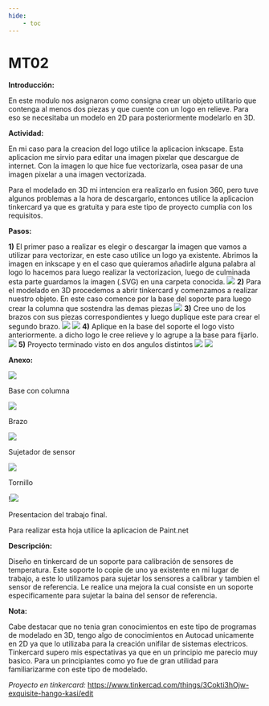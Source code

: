 ```yaml
---
hide:
    - toc
---
```


# MT02
<strong>Introducción:</strong>

En este modulo nos asignaron como consigna crear un objeto utilitario que contenga al menos dos piezas y que cuente con un logo en relieve. Para eso se necesitaba un modelo en 2D para posteriormente modelarlo en 3D.

<strong>Actividad:</strong>

En mi caso para la creacion del logo utilice la aplicacion inkscape. Esta aplicacion me sirvio para editar una imagen pixelar que descargue de internet. Con la imagen lo que hice fue vectorizarla, osea pasar de una imagen pixelar a una imagen vectorizada.

Para el modelado en 3D mi intencion era realizarlo en fusion 360, pero tuve algunos problemas a la hora de descargarlo, entonces utilice la aplicacion tinkercard ya que es gratuita y para este tipo de proyecto cumplia con los requisitos.

<strong>Pasos:</strong>

<strong>1)</strong> El primer paso a realizar es elegir o descargar la imagen que vamos a utilizar para vectorizar, en este caso utilice un logo ya existente. Abrimos la imagen en inkscape y en el caso que quieramos añadirle alguna palabra al logo lo hacemos para luego realizar la vectorizacion, luego de culminada esta parte guardamos la imagen (.SVG) en una carpeta conocida.
![](../images/MT02/vectorizacionpuntos.PNG)
<strong>2)</strong> Para el modelado en 3D procedemos a abrir tinkercard y comenzamos a realizar nuestro objeto. En este caso comence por la base del soporte para luego crear la columna que sostendra las demas piezas
![](../images/MT02/creaciondesoporte.PNG)
<strong>3)</strong> Cree uno de los brazos con sus piezas correspondientes y luego duplique este para crear el segundo brazo.
![](../images/MT02/realizandovacio.PNG)
![](../images/MT02/sinlogo.PNG)
<strong>4)</strong> Aplique en la base del soporte el logo visto anteriormente. a dicho logo le cree relieve y lo agrupe a la base para fijarlo.
![](../images/MT02/conlogo.PNG)
<strong>5)</strong> Proyecto terminado visto en dos angulos distintos
![](../images/MT02/proyectoterminadocaptura.PNG)
![](../images/MT02/proyectoterminado.PNG)

<strong>Anexo:</strong>

![](../images/MT02/base.PNG)

Base con columna

![](../images/MT02/brazo.PNG)

Brazo

![](../images/MT02/pasebaina.PNG)

Sujetador de sensor

![](../images/MT02/tonillo.PNG)

Tornillo

!![](../images/MT02/entregadesoporte.png)

Presentacion del trabajo final.
 
Para realizar esta hoja utilice la aplicacion de Paint.net 

<strong>Descripción:</strong>

Diseño en tinkercard de un soporte para calibración de sensores de temperatura.
Este soporte lo copie de uno ya existente en mi lugar de trabajo, a este lo utilizamos para sujetar los sensores a calibrar y tambien el sensor de referencia. Le realice una mejora la cual consiste en un soporte especificamente para sujetar la baina del sensor de referencia.  

<strong>Nota:</strong> 

Cabe destacar que no tenia gran conocimientos en este tipo de programas de modelado en 3D, tengo algo de conocimientos en Autocad unicamente en 2D ya que lo utilizaba para la creación unifilar de sistemas electricos.
Tinkercard supero mis espectativas ya que en un principio me parecio muy basico. Para un principiantes como yo fue de gran utilidad para familiarizarme con este tipo de modelado.

<i>Proyecto en tinkercard:</i> https://www.tinkercad.com/things/3Cokti3hOjw-exquisite-hango-kasi/edit
 